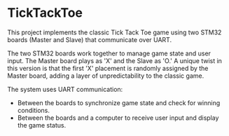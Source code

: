 ﻿# TickTackToe

This project implements the classic Tick Tack Toe game using two STM32 boards (Master and Slave) that communicate over UART.

The two STM32 boards work together to manage game state and user input. The Master board plays as 'X' and the Slave as 'O.' A unique twist in this version is that the first 'X' placement is randomly assigned by the Master board, adding a layer of unpredictability to the classic game.

The system uses UART communication:

  * Between the boards to synchronize game state and check for winning conditions.
  * Between the boards and a computer to receive user input and display the game status.


